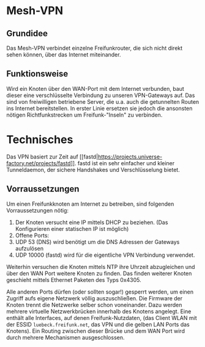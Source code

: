 # Mesh-VPN

## Grundidee

Das Mesh-VPN verbindet einzelne Freifunkrouter, die sich nicht direkt sehen können, über das Internet miteinander.

## Funktionsweise

Wird ein Knoten über den WAN-Port mit dem Internet verbunden, baut dieser eine verschlüsselte Verbindung zu unseren VPN-Gateways auf.
Das sind von freiwilligen betriebene Server, die u.a. auch die getunnelten Routen ins Internet bereitstellen. In erster Linie ersetzen sie jedoch die ansonsten nötigen Richtfunkstrecken um Freifunk-"Inseln" zu verbinden.

# Technisches

Das VPN basiert zur Zeit auf [[fastd|https://projects.universe-factory.net/projects/fastd]]. fastd ist ein sehr einfacher und kleiner Tunneldaemon, der sichere Handshakes und Verschlüsselung bietet.

## Vorraussetzungen

Um einen Freifunkknoten am Internet zu betreiben, sind folgenden Vorraussetzungen nötig:

1. Der Knoten versucht eine IP mittels DHCP zu beziehen. (Das Konfigurieren einer statischen IP ist möglich)
1. Offene Ports:
  1. UDP 53 (DNS) wird benötigt um die DNS Adressen der Gateways aufzulösen
  1. UDP 10000 (fastd) wird für die eigentliche VPN Verbindung verwendet.

Weiterhin versuchen die Knoten mittels NTP ihre Uhrzeit abzugleichen und über den WAN Port weitere Knoten zu finden. Das finden
weiterer Knoten geschieht mittels Ethernet Paketen des Typs 0x4305.

Alle anderen Ports dürfen (oder sollten sogar!) gesperrt werden, um einen Zugriff aufs eigene Netzwerk völlig auszuschließen.
Die Firmware der Knoten trennt die Netzwerke selber schon voneinander. Dazu werden mehrere virtuelle Netzwerkbrücken innerhalb des Knotens angelegt. Eine enthält alle Interfaces, auf denen Freifunk-Nutzdaten, (das Client WLAN mit der ESSID `luebeck.freifunk.net`, das VPN und die gelben LAN Ports das Knotens). Ein Routing zwischen dieser Brücke und dem WAN Port wird durch mehrere Mechanismen ausgeschlossen.